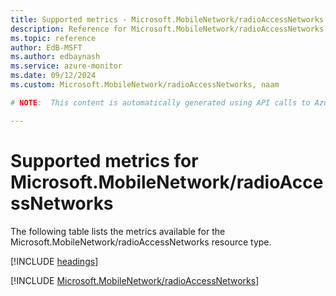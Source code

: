 ```yaml
---
title: Supported metrics - Microsoft.MobileNetwork/radioAccessNetworks
description: Reference for Microsoft.MobileNetwork/radioAccessNetworks metrics in Azure Monitor.
ms.topic: reference
author: EdB-MSFT
ms.author: edbaynash
ms.service: azure-monitor
ms.date: 09/12/2024
ms.custom: Microsoft.MobileNetwork/radioAccessNetworks, naam

# NOTE:  This content is automatically generated using API calls to Azure. Any edits made on these files will be overwritten in the next run of the script. 

---
```


  
# Supported metrics for Microsoft.MobileNetwork/radioAccessNetworks
  
The following table lists the metrics available for the Microsoft.MobileNetwork/radioAccessNetworks resource type.  
  
  
[!INCLUDE [headings](~/reusable-content/ce-skilling/azure/includes/azure-monitor/reference/metrics/metrics-headings.md)]  
  
 

[!INCLUDE [Microsoft.MobileNetwork/radioAccessNetworks](~/reusable-content/ce-skilling/azure/includes/azure-monitor/reference/metrics/microsoft-mobilenetwork-radioaccessnetworks-metrics-include.md)]  

